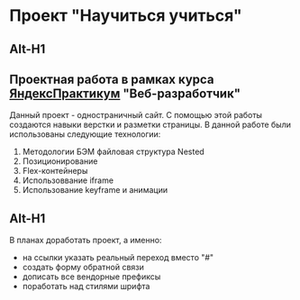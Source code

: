 # Проект "Научиться учиться"
Alt-H1
------
## Проектная работа в рамках курса [ЯндексПрактикум](https://practicum.yandex.ru/?utm_source=partners&utm_medium=passport&utm_campaign=partners_passport) "Веб-разработчик"
Данный проект - одностраничный сайт. С помощью этой работы создаются навыки верстки и разметки страницы.
В данной работе были использованы следующие технологии:

1. Методологии БЭМ файловая структура Nested
2. Позиционирование
3. Flex-контейнеры
4. Использоввание iframe
5. Использование keyframe и анимации

Alt-H1
------
В планах доработать проект, а именно:
* на ссылки указать реальный переход вместо "#"
* создать форму обратной связи
* дописать все вендорные префиксы
* поработать над стилями шрифта

